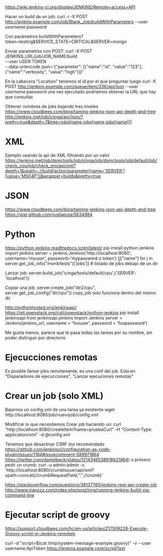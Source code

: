 https://wiki.jenkins-ci.org/display/JENKINS/Remote+access+API

Hacer un build de un job:
curl -i -X POST  http://jenkins.example.com/job/Blank_Job/buildWithParameters --user $username:$password

Con parámetros
buildWithParameters?token=testing&SERVICE_STATE=CRITICAL&SERVER=mongo

Enviar parametros con POST:
curl -X POST JENKINS_URL/job/JOB_NAME/build \
  --user USER:TOKEN \
  --data-urlencode json='{"parameter": [{"name":"id", "value":"123"}, {"name":"verbosity", "value":"high"}]}'

En la cabecera "Location" tenemos el id por el que preguntar luego
curl -X POST http://jenkins.example.com/queue/item/336/api/json --user $username:$password
  una vez ejecutado podriamos obtener la URL que hay que consultar.

Obtener nombres de jobs bajando tres niveles
https://www.cloudbees.com/blog/taming-jenkins-json-api-depth-and-tree
http://jenkins.inet/job/icinga/api/json/?pretty=true&depth=7&tree=jobs[name,jobs[name,jobs[name]]]


# XML
Ejemplo usando la api de XML filtrando por un valor
https://jenkins.inet/job/dsmctools/job/icinga/job/dsmctools/job/default/job/check_cpu/job/check_pro/api/xml?depth=1&xpath=.//build[action/parameter[name='SERVER'][value='MS04P']]&wrapper=builds&pretty=true


# JSON
https://www.cloudbees.com/blog/taming-jenkins-json-api-depth-and-tree
https://gist.github.com/justlaputa/5634984


# Python
https://python-jenkins.readthedocs.io/en/latest/
  pip install python-jenkins
  import jenkins
  server = jenkins.Jenkins('http://localhost:8080', username='myuser', password='mypassword o token')
  [j["name"] for j in server.get_job_info("monit/tests")['jobs']] # listado de jobs debajo de un dir

  Lanzar job:
  server.build_job('icinga/tools/default/cpu',{'SERVER': 'localhost'})

  Copiar una job: server.create_job("dir2/cpu", server.get_job_config("dir/cpu"))
  copy_job solo funciona dentro del mismo dir


http://pythonhosted.org/jenkinsapi/
https://git.openstack.org/cgit/openstack/python-jenkins
  pip install jenkinsapi
  from jenkinsapi.jenkins import Jenkins
  server = Jenkins(jenkins_url, username = 'foouser', password = 'foopassword')

  Me gusta menos, parece que te pasa todas las tareas por su nombre, sin poder distinguir por directorio



# Ejecucciones remotas
Es posible llamar jobs remotamente, es una conf del job. Esta en "Disparadores de ejecucciones", "Lanzar ejecuciones remotas"



# Crear un job (solo XML)
Bajarnos un config.xml de una tarea ya existente
wget http://localhost:8080/job/nuevojob/config.xml

Modificar lo que necesitemos
Crear job haciendo un:
curl "http://localhost:8080/createItem?name=pruebaCurl" -H "Content-Type: application/xml" -d @config.xml

Tenemos que desactivar CSRF (no recomendado https://github.com/jenkinsci/configuration-as-code-plugin/issues/1184#issuecomment-589971864 https://twitter.com/danielbeck/status/1214346538618621964) o primero pedir un crumb:
curl -u admin:admin -s 'http://localhost:8080/crumbIssuer/api/xml?xpath=concat(//crumbRequestField,":",//crumb)'

https://stackoverflow.com/questions/38137760/jenkins-rest-api-create-job
http://www.inanzzz.com/index.php/post/jnrg/running-jenkins-build-via-command-line


# Ejecutar script de groovy
https://support.cloudbees.com/hc/en-us/articles/217509228-Execute-Groovy-script-in-Jenkins-remotely

curl -d "script=$(cat /tmp/system-message-example.groovy)" -v --user username:ApiToken https://jenkins.example.com/scriptText

